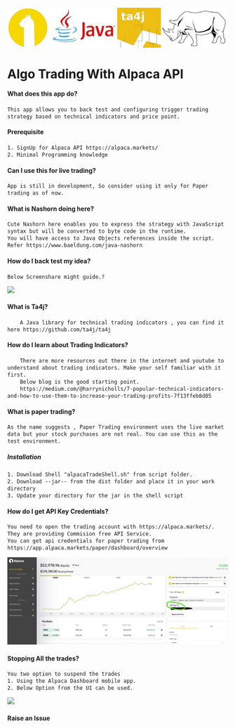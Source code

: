 ![](wiki/images/AlpacaWithJava.jpg)
#   Algo Trading With Alpaca API

#### 	What does this app do?
	This app allows you to back test and configuring trigger trading strategy based on technical indicators and price point.
#### Prerequisite 
	1. SignUp for Alpaca API https://alpaca.markets/
	2. Minimal Programming knowledge
#### Can I use this for live trading?
	App is still in development, So consider using it only for Paper trading as of now.
	
####  What is Nashorn doing here?
	Cute Nashorn here enables you to express the strategy with JavaScript syntax but will be converted to byte code in the runtime.
	You will have access to Java Objects references inside the script.
	Refer https://www.baeldung.com/java-nashorn

####  How do I back test my idea?
	Below Screenshare might guide.?
![](wiki/gif/backTest.gif)
		
		

####  What is Ta4j?
		A Java library for technical trading indicators , you can find it here https://github.com/ta4j/ta4j

#### How do I learn about Trading Indicators?		
		There are more resources out there in the internet and youtube to understand about trading indicators. Make your self familiar with it first.		
		Below blog is the good starting point.
		https://medium.com/@harrynicholls/7-popular-technical-indicators-and-how-to-use-them-to-increase-your-trading-profits-7f13ffeb8d05

####  What is paper trading?
	As the name suggests , Paper Trading environment uses the live market data but your stock purchases are not real. You can use this as the test environment.

##### Installation
	1. Download Shell "alpacaTradeShell.sh" from script folder.
	2. Download --jar-- from the dist folder and place it in your work directory	
	3. Update your directory for the jar in the shell script

#### How do I get API Key Credentials?
	You need to open the trading account with https://alpaca.markets/. They are providing Commision free API Service.
	You can get api credentials for paper trading from https://app.alpaca.markets/paper/dashboard/overview
![](wiki/images/PaperTradingDashboard.jpg)
	

#### Stopping All the trades?
	You two option to suspend the trades
	1. Using the Alpaca Dashboard mobile app.
	2. Below Option from the UI can be used.
   
![](wiki/images/suspend_trading.jpg)   

#### Raise an Issue


		
